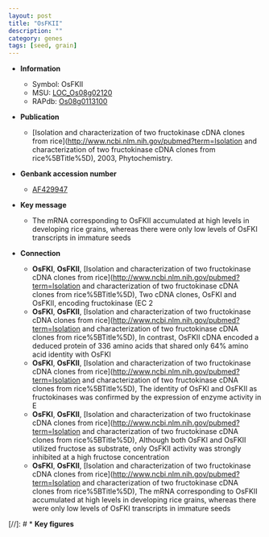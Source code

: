 ```yaml
---
layout: post
title: "OsFKII"
description: ""
category: genes
tags: [seed, grain]
---
```


* **Information**  
    + Symbol: OsFKII  
    + MSU: [LOC_Os08g02120](http://rice.uga.edu/cgi-bin/ORF_infopage.cgi?orf=LOC_Os08g02120)  
    + RAPdb: [Os08g0113100](https://rapdb.dna.affrc.go.jp/locus/?name=Os08g0113100)  

* **Publication**  
    + [Isolation and characterization of two fructokinase cDNA clones from rice](http://www.ncbi.nlm.nih.gov/pubmed?term=Isolation and characterization of two fructokinase cDNA clones from rice%5BTitle%5D), 2003, Phytochemistry.

* **Genbank accession number**  
    + [AF429947](http://www.ncbi.nlm.nih.gov/nuccore/AF429947)

* **Key message**  
    + The mRNA corresponding to OsFKII accumulated at high levels in developing rice grains, whereas there were only low levels of OsFKI transcripts in immature seeds

* **Connection**  
    + __OsFKI__, __OsFKII__, [Isolation and characterization of two fructokinase cDNA clones from rice](http://www.ncbi.nlm.nih.gov/pubmed?term=Isolation and characterization of two fructokinase cDNA clones from rice%5BTitle%5D), Two cDNA clones, OsFKI and OsFKII, encoding fructokinase (EC 2
    + __OsFKI__, __OsFKII__, [Isolation and characterization of two fructokinase cDNA clones from rice](http://www.ncbi.nlm.nih.gov/pubmed?term=Isolation and characterization of two fructokinase cDNA clones from rice%5BTitle%5D), In contrast, OsFKII cDNA encoded a deduced protein of 336 amino acids that shared only 64% amino acid identity with OsFKI
    + __OsFKI__, __OsFKII__, [Isolation and characterization of two fructokinase cDNA clones from rice](http://www.ncbi.nlm.nih.gov/pubmed?term=Isolation and characterization of two fructokinase cDNA clones from rice%5BTitle%5D), The identity of OsFKI and OsFKII as fructokinases was confirmed by the expression of enzyme activity in E
    + __OsFKI__, __OsFKII__, [Isolation and characterization of two fructokinase cDNA clones from rice](http://www.ncbi.nlm.nih.gov/pubmed?term=Isolation and characterization of two fructokinase cDNA clones from rice%5BTitle%5D), Although both OsFKI and OsFKII utilized fructose as substrate, only OsFKII activity was strongly inhibited at a high fructose concentration
    + __OsFKI__, __OsFKII__, [Isolation and characterization of two fructokinase cDNA clones from rice](http://www.ncbi.nlm.nih.gov/pubmed?term=Isolation and characterization of two fructokinase cDNA clones from rice%5BTitle%5D), The mRNA corresponding to OsFKII accumulated at high levels in developing rice grains, whereas there were only low levels of OsFKI transcripts in immature seeds

[//]: # * **Key figures**  


